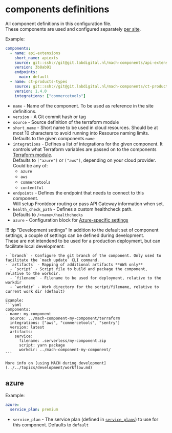 # components definitions

All component definitions in this configuration file.<br>
These components are used and configured separately [per site](./sites.md#components).

Example:

```yaml
components:
  - name: api-extensions
    short_name: apiexts
    source: git::ssh://git@git.labdigital.nl/mach-components/api-extensions-component.git//terraform
    version: 3b8ab91
    endpoints:
      main: default
  - name: ct-products-types
    source: git::ssh://git@git.labdigital.nl/mach-components/ct-product-types.git//terraform
    version: 1.4.0
    integrations: ["commercetools"]
```

- `name` - Name of the component. To be used as reference in the site definitions.
- `version` - A Git commit hash or tag
- `source` - Source definition of the terraform module
- `short_name` - Short name to be used in cloud resources. Should be at most 10 characters to avoid running into Resource naming limits.<br>
  Defaults to the given components `name`
- `integrations` - Defines a list of integrations for the given component. It controls what Terraform variables are passed on to the components [Terraform module](../components/structure.md#terraform-module).<br>
  Defaults to `["azure"]` or `["aws"]`, depending on your cloud provider.<br>
  Could be any of:
    - `azure`
    - `aws`
    - `commercetools`
    - `contentful`<br>
- `endpoints` - Defines the endpoint that needs to connect to this component.<br>
  Will setup Frontdoor routing or pass API Gateway information when set.
- `health_check_path` - Defines a custom healthcheck path.<br>
  Defaults to `/<name>/healthchecks`
- `azure` - Configuration block for [Azure-specific settings](#azure)

!!! tip "Development settings"
    In addition to the default set of component settings, a couple of settings can be defined during development.<br>
    These are not intendend to be used for a production deployment, but can facilitate local development:

    - `branch` - Configure the git branch of the component. Only used to facilitate the `mach update` CLI command.
    - `artifacts` - Mapping of additional artifacts **AWS only**
      - `script` - Script file to build and package the component, relative to the workdir.
      - `filename` - Filename to be used for deployment, relative to the workdir
      - `workdir` - Work directory for the script/filename, relative to current work dir (default)

    Example:
    ```yaml
    components:
    - name: my-component
      source: ../mach-component-my-component/terraform
      integrations: ["aws", "commercetools", "sentry"]
      version: latest
      artifacts:
        service:
          filename: .serverless/my-component.zip
          script: yarn package
          workdir: ../mach-component-my-component/
    ```

    More info on [using MACH during development](../../topics/development/workflow.md)

## azure
Example:

```yaml
azure:
  service_plan: premium
```

- `service_plan` - The service plan (defined in [`service_plans`](./general_config.md#service_plans)) to use for this component. Defaults to `default`
